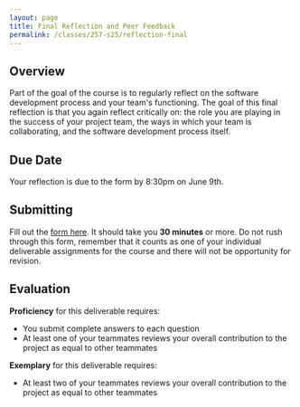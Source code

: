 ```yaml
---
layout: page
title: Final Reflection and Peer Feedback
permalink: /classes/257-s25/reflection-final
---
```


## Overview
Part of the goal of the course is to regularly reflect on the software development process and your team's functioning. 
The goal of this final reflection is that you again reflect critically on: the role you are playing in the success of your project team, the ways in which your team is collaborating, and the software development process itself. 

## Due Date
Your reflection is due to the form by 8:30pm on June 9th.

## Submitting
Fill out the [form here](https://docs.google.com/forms/d/e/1FAIpQLScm44F-r1VdZvUe0PRPz7a4mgrHBn36J-dtff2nMlA6XPCoJQ/viewform?usp=dialog). It should take you **30 minutes** or more. Do not rush through this form, remember that it counts as one of your individual deliverable assignments for the course and there will not be opportunity for revision.

## Evaluation
**Proficiency** for this deliverable requires:
* You submit complete answers to each question
* At least one of your teammates reviews your overall contribution to the project as equal to other teammates

**Exemplary** for this deliverable requires:
* At least two of your teammates reviews your overall contribution to the project as equal to other teammates